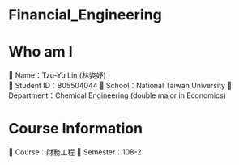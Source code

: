 # Financial_Engineering

# Who am I 
	Name：Tzu-Yu Lin (林姿妤)   
	Student ID：B05504044 
	School：National Taiwan University
	Department：Chemical Engineering (double major in Economics)

# Course Information
	Course：財務工程
	Semester：108-2

